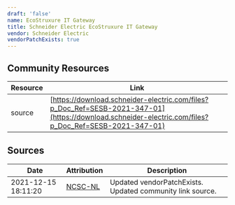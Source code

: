```yaml
---
draft: 'false'
name: EcoStruxure IT Gateway
title: Schneider Electric EcoStruxure IT Gateway
vendor: Schneider Electric
vendorPatchExists: true
---
```



## Community Resources
| Resource | Link |
| --- | --- |
| source | [https://download.schneider-electric.com/files?p_Doc_Ref=SESB-2021-347-01](https://download.schneider-electric.com/files?p_Doc_Ref=SESB-2021-347-01) |


## Sources
| Date | Attribution | Description |
| --- | --- | --- |
| 2021-12-15 18:11:20 | [NCSC-NL](https://github.com/NCSC-NL/log4shell/blob/main/software/README.md) | Updated vendorPatchExists. Updated community link source.  |
